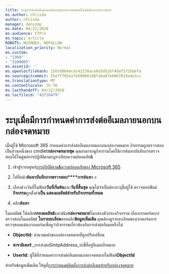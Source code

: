 ```yaml
---
title: ระบุการส่งต่ออีเมลภายนอกบนกล่องจดหมายในบันทึกการตรวจสอบ
ms.author: chrisda
author: chrisda
manager: dansimp
ms.date: 04/21/2020
ms.audience: ITPro
ms.topic: article
ROBOTS: NOINDEX, NOFOLLOW
localization_priority: Normal
ms.custom:
- "1369"
- "3100005"
ms.assetid: ''
ms.openlocfilehash: 156fd0044cdc42230ace0a5db16f49af572bb6fa
ms.sourcegitcommit: 55eff703a17e500681d8fa6a87eb067019ade3cc
ms.translationtype: MT
ms.contentlocale: th-TH
ms.lasthandoff: 04/22/2020
ms.locfileid: "43716479"
---
```

# <a name="identify-when-external-email-forwarding-is-configured-on-mailboxes"></a>ระบุเมื่อมีการกําหนดค่าการส่งต่ออีเมลภายนอกบนกล่องจดหมาย

เมื่อผู้ใช้ Microsoft 365 กําหนดค่าการส่งต่ออีเมลภายนอกบนกล่องจดหมาย กิจกรรมถูกตรวจสอบเป็นส่วนหนึ่งของ cmdlet**กล่องจดหมายชุด** คุณสามารถดูกิจกรรมโดยใช้การค้นหาบันทึกการตรวจสอบได้ในศูนย์การปฏิบัติตามกฎระเบียบความปลอดภัย&

1. เข้าสู่ระบบศูนย์[การปฏิบัติตาม&ความปลอดภัยของ Microsoft 365](https://protection.office.com/)

2. ไปที่หน้า**ค้นหาบันทึกการตรวจสอบ****การค้นหา** > 

3. เลือกช่วงวันที่ในฟิลด์**วันที่เริ่มต้น**และ**วันที่สิ้นสุด** คุณไม่จําเป็นต้องระบุชื่อผู้ใช้ ตรวจสอบฟิลด์**กิจกรรม**ถูกตั้งค่า**เป็น แสดงผลลัพธ์สําหรับกิจกรรมทั้งหมด**

4. คลิก**ค้นหา**

ในผลลัพธ์ ให้คลิก**กรองผลลัพธ์**และชนิด**กล่องจดหมาย**ในกล่องตัวกรองกิจกรรม เลือกเรกคอร์ดการตรวจสอบในผลลัพธ์ **ในรายละเอียด**ลอยคลิก**ข้อมูลเพิ่มเติม** คุณต้องดูรายละเอียดของเรกคอร์ดการตรวจสอบแต่ละเรกคอร์ดเพื่อดูว่ากิจกรรมเกี่ยวข้องกับการส่งต่ออีเมลหรือไม่

- **ObjectId:** ค่านามแฝงของกล่องจดหมายที่ถูกปรับเปลี่ยน

- **พารามิเตอร์**:_การส่งต่อSmtpAddress_บ่งชี้ที่อยู่อีเมลเป้าหมาย

- **UserId:** ผู้ใช้ที่กําหนดค่าการส่งต่ออีเมลบนกล่องจดหมายในฟิลด์**ObjectId**

สําหรับข้อมูลเพิ่มเติม ให้ดูที่[การกําหนดผู้ติดตั้งการส่งต่ออีเมลสําหรับกล่องจดหมาย](https://docs.microsoft.com/office365/securitycompliance/auditing-troubleshooting-scenarios#determining-who-set-up-email-forwarding-for-a-mailbox)
